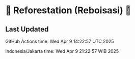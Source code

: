
# 🌳 Reforestation (Reboisasi) 🌲

## Last Updated

GitHub Actions time: Wed Apr  9 14:22:57 UTC 2025

Indonesia/Jakarta time: Wed Apr  9 21:22:57 WIB 2025
